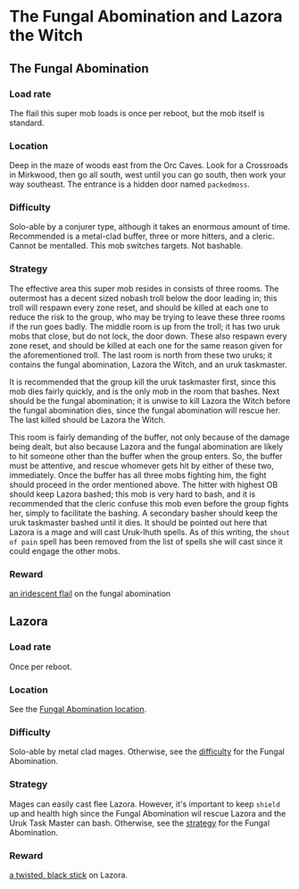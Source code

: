 # The Fungal Abomination and Lazora the Witch

## The Fungal Abomination

### Load rate

The flail this super mob loads is once per reboot, but the mob itself is
standard.

### Location

Deep in the maze of woods east from the Orc Caves. Look for a Crossroads in
Mirkwood, then go all south, west until you can go south, then work your way
southeast. The entrance is a hidden door named `packedmoss`.

### Difficulty

Solo-able by a conjurer type, although it takes an enormous amount of time.
Recommended is a metal-clad buffer, three or more hitters, and a cleric. Cannot
be mentalled. This mob switches targets. Not bashable.

### Strategy

The effective area this super mob resides in consists of three rooms. The
outermost has a decent sized nobash troll below the door leading in; this troll
will respawn every zone reset, and should be killed at each one to reduce the
risk to the group, who may be trying to leave these three rooms if the run goes
badly. The middle room is up from the troll; it has two uruk mobs that close,
but do not lock, the door down. These also respawn every zone reset, and should
be killed at each one for the same reason given for the aforementioned troll.
The last room is north from these two uruks; it contains the fungal abomination,
Lazora the Witch, and an uruk taskmaster.

It is recommended that the group kill the uruk taskmaster first, since this mob
dies fairly quickly, and is the only mob in the room that bashes. Next should
be the fungal abomination; it is unwise to kill Lazora the Witch before the
fungal abomination dies, since the fungal abomination will rescue her. The last
killed should be Lazora the Witch.

This room is fairly demanding of the buffer, not only because of the damage
being dealt, but also because Lazora and the fungal abomination are likely to
hit someone other than the buffer when the group enters. So, the buffer must
be attentive, and rescue whomever gets hit by either of these two, immediately.
Once the buffer has all three mobs fighting him, the fight should proceed in
the order mentioned above. The hitter with highest OB should keep Lazora
bashed; this mob is very hard to bash, and it is recommended that the cleric
confuse this mob even before the group fights her, simply to facilitate the
bashing. A secondary basher should keep the uruk taskmaster bashed until it
dies. It should be pointed out here that Lazora is a mage and will cast
Uruk-lhuth spells. As of this writing, the `shout of pain` spell has been
removed from the list of spells she will cast since it could engage the other
mobs.

### Reward

[an iridescent flail](/docs/items/weapons.md#an-iridescent-flail) on the fungal
abomination

## Lazora

### Load rate

Once per reboot.

### Location

See the [Fungal Abomination location](#location).

### Difficulty

Solo-able by metal clad mages. Otherwise, see the [difficulty](#difficulty) for
the Fungal Abomination.

### Strategy

Mages can easily cast flee Lazora. However, it's important to keep `shield` up
and health high since the Fungal Abomination wil rescue Lazora and the Uruk
Task Master can bash. Otherwise, see the [strategy](#strategy) for the Fungal
Abomination.

### Reward

[a twisted, black stick](/docs/items/weapons.md#a-twisted-black-stick) on Lazora.
